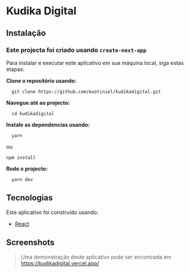 # Kudika Digital


## Instalação

### Este projecta foi criado usando ```create-next-app```

Para instalar e executar este aplicativo em sua máquina local, siga estas etapas:

<strong><p>Clone o repositório usando:</p></strong>

```
  git clone https://github.com/euotiniel/kudikadigital.git
```

<strong><p>Navegue até ao projecto:</p></strong>

```
  cd kudikadigital
```

<strong><p>Instale as dependencias usando:</p></strong>

```
  yarn 
```
ou 

```
npm install
```

<strong><p>Rode o projecto:</p></strong>

```
  yarn dev
```


## Tecnologias

<p>Este aplicativo foi construído usando:</p>

+ <a href="https://legacy.reactjs.org/docs/getting-started.html">React</a>

## Screenshots

> Uma demonstração deste aplicativo pode ser encontrada em https://kudikadigital.vercel.app/



